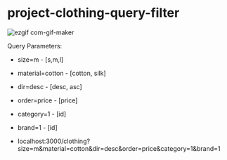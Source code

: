 # project-clothing-query-filter

![ezgif com-gif-maker](https://user-images.githubusercontent.com/65245922/135147757-ce310d3f-3fb0-4ada-9d63-d9428be9c4ee.gif)


Query Parameters:
- size=m - [s,m,l]
- material=cotton - [cotton, silk]
- dir=desc - [desc, asc] 
- order=price - [price]
- category=1 - [id]
- brand=1 - [id]

- localhost:3000/clothing?size=m&material=cotton&dir=desc&order=price&category=1&brand=1

